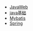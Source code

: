 <!-- docs/_sidebar.md -->

- [JavaWeb](JavaWeb.md)
- [java基础](java基础.md)
- [Mybatis](Mybatis.md)
- [Spring](Spring.md)
